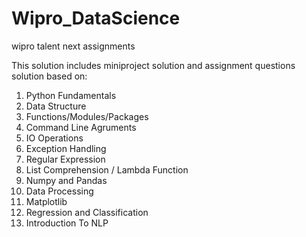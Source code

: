 # Wipro_DataScience
wipro talent next assignments 

This solution includes miniproject solution and assignment questions solution based on:

1) Python Fundamentals
2) Data Structure
3) Functions/Modules/Packages
4) Command Line Agruments
5) IO Operations
6) Exception Handling
7) Regular Expression
8) List Comprehension / Lambda Function
9) Numpy and Pandas
10) Data Processing
11) Matplotlib
12) Regression and Classification
13) Introduction To NLP





